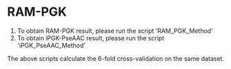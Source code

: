 # RAM-PGK

1. To obtain RAM-PGK result, please run the script 'RAM_PGK_Method'
2. To obtain iPGK-PseAAC result, please run the script 'iPGK_PseAAC_Method'

The above scripts calculate the 6-fold cross-validation on the same dataset.
